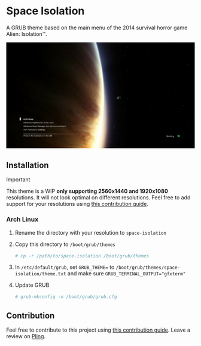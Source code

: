 # Space Isolation
A GRUB theme based on the main menu of the 2014 survival horror game Alien: Isolation™.

![Preview](preview.jpg "Space Isolation GRUB2 Theme Preview")

## Installation
> [!IMPORTANT]
> This theme is a WIP **only supporting 2560x1440 and 1920x1080** resolutions. It will not look optimal on different resolutions. Feel free to add support for your resolutions using [this contribution guide](CONTRIBUTING.md).

### Arch Linux
1. Rename the directory with your resolution to `space-isolation`
2. Copy this directory to `/boot/grub/themes`
    ```zsh
    # cp -r /path/to/space-isolation /boot/grub/themes
    ```

2. In `/etc/default/grub`, set `GRUB_THEME=` to `/boot/grub/themes/space-isolation/theme.txt` and make sure `GRUB_TERMINAL_OUTPUT="gfxterm"`
3. Update GRUB
    ```zsh
    # grub-mkconfig -o /boot/grub/grub.cfg 
    ```

## Contribution
Feel free to contribute to this project using [this contribution guide](CONTRIBUTING.md). Leave a review on [Pling](https://www.pling.com/p/2296342/).
